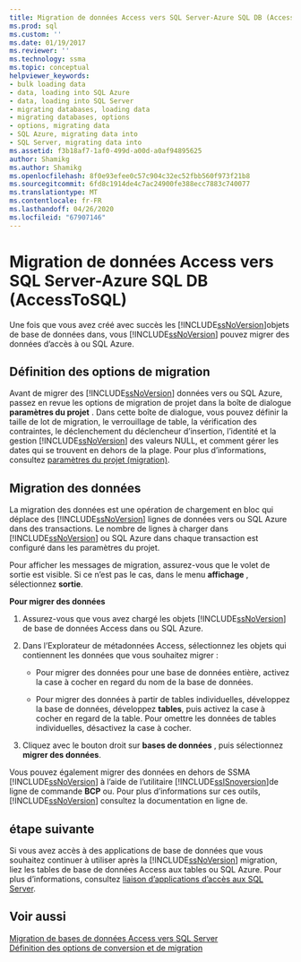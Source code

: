 ```yaml
---
title: Migration de données Access vers SQL Server-Azure SQL DB (AccessToSQL) | Microsoft Docs
ms.prod: sql
ms.custom: ''
ms.date: 01/19/2017
ms.reviewer: ''
ms.technology: ssma
ms.topic: conceptual
helpviewer_keywords:
- bulk loading data
- data, loading into SQL Azure
- data, loading into SQL Server
- migrating databases, loading data
- migrating databases, options
- options, migrating data
- SQL Azure, migrating data into
- SQL Server, migrating data into
ms.assetid: f3b18af7-1af0-499d-a00d-a0af94895625
author: Shamikg
ms.author: Shamikg
ms.openlocfilehash: 8f0e93efee0c57c904c32ec52fbb560f973f21b8
ms.sourcegitcommit: 6fd8c1914de4c7ac24900fe388ecc7883c740077
ms.translationtype: MT
ms.contentlocale: fr-FR
ms.lasthandoff: 04/26/2020
ms.locfileid: "67907146"
---
```

# <a name="migrating-access-data-into-sql-server---azure-sql-db-accesstosql"></a>Migration de données Access vers SQL Server-Azure SQL DB (AccessToSQL)
Une fois que vous avez créé avec succès les [!INCLUDE[ssNoVersion](../../includes/ssnoversion-md.md)]objets de base de données dans, vous [!INCLUDE[ssNoVersion](../../includes/ssnoversion-md.md)] pouvez migrer des données d’accès à ou SQL Azure.  
  
## <a name="setting-migration-options"></a>Définition des options de migration  
Avant de migrer des [!INCLUDE[ssNoVersion](../../includes/ssnoversion-md.md)] données vers ou SQL Azure, passez en revue les options de migration de projet dans la boîte de dialogue **paramètres du projet** . Dans cette boîte de dialogue, vous pouvez définir la taille de lot de migration, le verrouillage de table, la vérification des contraintes, le déclenchement du déclencheur d’insertion, l’identité et la gestion [!INCLUDE[ssNoVersion](../../includes/ssnoversion-md.md)] des valeurs NULL, et comment gérer les dates qui se trouvent en dehors de la plage. Pour plus d’informations, consultez [paramètres du projet (migration)](https://msdn.microsoft.com/4caebc9c-8680-4b99-a8fa-89c43161c95d).  
  
## <a name="migrating-data"></a>Migration des données  
La migration des données est une opération de chargement en bloc qui déplace des [!INCLUDE[ssNoVersion](../../includes/ssnoversion-md.md)] lignes de données vers ou SQL Azure dans des transactions. Le nombre de lignes à charger dans [!INCLUDE[ssNoVersion](../../includes/ssnoversion-md.md)] ou SQL Azure dans chaque transaction est configuré dans les paramètres du projet.  
  
Pour afficher les messages de migration, assurez-vous que le volet de sortie est visible. Si ce n’est pas le cas, dans le menu **affichage** , sélectionnez **sortie**.  
  
**Pour migrer des données**  
  
1.  Assurez-vous que vous avez chargé les objets [!INCLUDE[ssNoVersion](../../includes/ssnoversion-md.md)] de base de données Access dans ou SQL Azure.  
  
2.  Dans l’Explorateur de métadonnées Access, sélectionnez les objets qui contiennent les données que vous souhaitez migrer :  
  
    -   Pour migrer des données pour une base de données entière, activez la case à cocher en regard du nom de la base de données.  
  
    -   Pour migrer des données à partir de tables individuelles, développez la base de données, développez **tables**, puis activez la case à cocher en regard de la table. Pour omettre les données de tables individuelles, désactivez la case à cocher.  
  
3.  Cliquez avec le bouton droit sur **bases de données** , puis sélectionnez **migrer des données**.  
  
Vous pouvez également migrer des données en dehors de SSMA [!INCLUDE[ssNoVersion](../../includes/ssnoversion-md.md)] à l’aide de l’utilitaire [!INCLUDE[ssISnoversion](../../includes/ssisnoversion-md.md)]de ligne de commande **BCP** ou. Pour plus d’informations sur ces outils, [!INCLUDE[ssNoVersion](../../includes/ssnoversion-md.md)] consultez la documentation en ligne de.  
  
## <a name="next-step"></a>étape suivante  
Si vous avez accès à des applications de base de données que vous souhaitez continuer à utiliser après la [!INCLUDE[ssNoVersion](../../includes/ssnoversion-md.md)] migration, liez les tables de base de données Access aux tables ou SQL Azure. Pour plus d’informations, consultez [liaison d’applications d’accès aux SQL Server](linking-access-applications-to-sql-server-azure-sql-db-accesstosql.md).  
  
## <a name="see-also"></a>Voir aussi  
[Migration de bases de données Access vers SQL Server](migrating-access-databases-to-sql-server-azure-sql-db-accesstosql.md)  
[Définition des options de conversion et de migration](setting-conversion-and-migration-options-accesstosql.md)  
  
